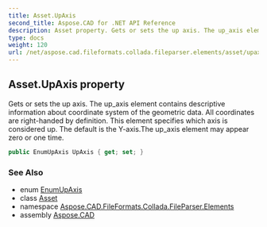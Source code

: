 ```yaml
---
title: Asset.UpAxis
second_title: Aspose.CAD for .NET API Reference
description: Asset property. Gets or sets the up axis. The up_axis element contains descriptive information about coordinate system of the geometric data. All coordinates are righthanded by definition. This element specifies which axis is considered up. The default is the Yaxis.The up_axis element may appear zero or one time
type: docs
weight: 120
url: /net/aspose.cad.fileformats.collada.fileparser.elements/asset/upaxis/
---
```

## Asset.UpAxis property

Gets or sets the up axis. The up_axis element contains descriptive information about coordinate system of the geometric data. All coordinates are right-handed by definition. This element specifies which axis is considered up. The default is the Y-axis.The up_axis element may appear zero or one time.

```csharp
public EnumUpAxis UpAxis { get; set; }
```

### See Also

* enum [EnumUpAxis](../../enumupaxis/)
* class [Asset](../)
* namespace [Aspose.CAD.FileFormats.Collada.FileParser.Elements](../../../aspose.cad.fileformats.collada.fileparser.elements/)
* assembly [Aspose.CAD](../../../)


